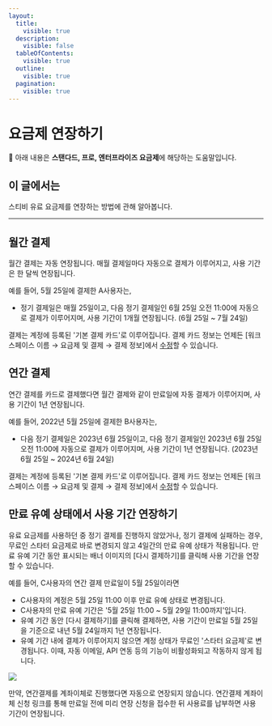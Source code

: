 ```yaml
---
layout:
  title:
    visible: true
  description:
    visible: false
  tableOfContents:
    visible: true
  outline:
    visible: true
  pagination:
    visible: true
---
```


# 요금제 연장하기

💬 아래 내용은 **스탠다드, 프로, 엔터프라이즈 요금제**에 해당하는 도움말입니다.

## 이 글에서는

스티비 유료 요금제를 연장하는 방법에 관해 알아봅니다.

***

## 월간 결제 <a href="#h_4810ac59c4" id="h_4810ac59c4"></a>

월간 결제는 자동 연장됩니다. 매월 결제일마다 자동으로 결제가 이루어지고, 사용 기간은 한 달씩 연장됩니다.

예를 들어, 5월 25일에 결제한 A사용자는,

* 정기 결제일은 매월 25일이고, 다음 정기 결제일인 6월 25일 오전 11:00에 자동으로 결제가 이루어지며, 사용 기간이 1개월 연장됩니다. (6월 25일 \~ 7월 24일)

결제는 계정에 등록된 '기본 결제 카드'로 이루어집니다. 결제 카드 정보는 언제든 \[워크스페이스 이름 → 요금제 및 결제 → 결제 정보]에서 [수정](information/modify.md)할 수 있습니다.&#x20;

&#x20;

## 연간 결제 <a href="#h_fd01ec8a76" id="h_fd01ec8a76"></a>

연간 결제를 카드로 결제했다면 월간 결제와 같이 만료일에 자동 결제가 이루어지며, 사용 기간이 1년 연장됩니다.

예를 들어, 2022년 5월 25일에 결제한 B사용자는,

* 다음 정기 결제일은 2023년 6월 25일이고, 다음 정기 결제일인 2023년 6월 25일 오전 11:00에 자동으로 결제가 이루어지며, 사용 기간이 1년 연장됩니다. (2023년 6월 25일 \~ 2024년 6월 24일)

결제는 계정에 등록된 '기본 결제 카드'로 이루어집니다. 결제 카드 정보는 언제든 \[워크스페이스 이름 → 요금제 및 결제 → 결제 정보]에서 [수정](information/modify.md)할 수 있습니다.&#x20;



## 만료 유예 상태에서 사용 기간 연장하기 <a href="#h_01gsay49sm8pmra3cnecrfyjnr" id="h_01gsay49sm8pmra3cnecrfyjnr"></a>

유료 요금제를 사용하던 중 정기 결제를 진행하지 않았거나, 정기 결제에 실패하는 경우, 무료인 스타터 요금제로 바로 변경되지 않고 4일간의 만료 유예 상태가 적용됩니다. 만료 유예 기간 동안 표시되는 배너 이미지의 \[다시 결제하기]를 클릭해 사용 기간을 연장할 수 있습니다.

예를 들어, C사용자의 연간 결제 만료일이 5월 25일이라면

* C사용자의 계정은 5월 25일 11:00 이후 만료 유예 상태로 변경됩니다.
* C사용자의 만료 유예 기간은 '5월 25일 11:00 \~ 5월 29일 11:00까지'입니다.
* 유예 기간 동안 \[다시 결제하기]를 클릭해 결제하면, 사용 기간이 만료일 5월 25일을 기준으로 내년 5월 24일까지 1년 연장됩니다.
* 유예 기간 내에 결제가 이루어지지 않으면 계정 상태가 무료인 '스타터 요금제'로 변경됩니다. 이때, 자동 이메일, API 연동 등의 기능이 비활성화되고 작동하지 않게 됩니다.&#x20;

![](https://help.stibee.com/hc/article\_attachments/5959810716431)

만약, 연간결제를 계좌이체로 진행했다면 자동으로 연장되지 않습니다. 연간결제 계좌이체 신청 링크를 통해 만료일 전에 미리 연장 신청을 접수한 뒤 사용료를 납부하면 사용 기간이 연장됩니다.
